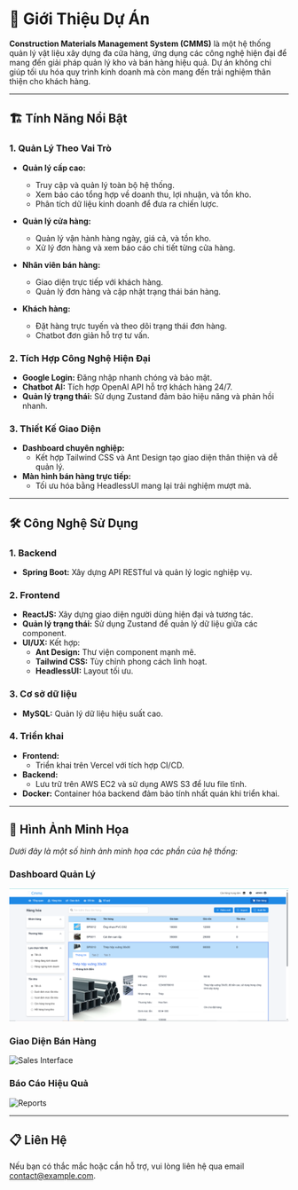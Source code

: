 # 🚀 Giới Thiệu Dự Án

**Construction Materials Management System (CMMS)** là một hệ thống quản lý vật liệu xây dựng đa cửa hàng, ứng dụng các công nghệ hiện đại để mang đến giải pháp quản lý kho và bán hàng hiệu quả. Dự án không chỉ giúp tối ưu hóa quy trình kinh doanh mà còn mang đến trải nghiệm thân thiện cho khách hàng.

---

## 🏗 Tính Năng Nổi Bật

### 1. Quản Lý Theo Vai Trò
- **Quản lý cấp cao:**
  - Truy cập và quản lý toàn bộ hệ thống.
  - Xem báo cáo tổng hợp về doanh thu, lợi nhuận, và tồn kho.
  - Phân tích dữ liệu kinh doanh để đưa ra chiến lược.
  
- **Quản lý cửa hàng:**
  - Quản lý vận hành hàng ngày, giá cả, và tồn kho.
  - Xử lý đơn hàng và xem báo cáo chi tiết từng cửa hàng.
  
- **Nhân viên bán hàng:**
  - Giao diện trực tiếp với khách hàng.
  - Quản lý đơn hàng và cập nhật trạng thái bán hàng.
  
- **Khách hàng:**
  - Đặt hàng trực tuyến và theo dõi trạng thái đơn hàng.
  - Chatbot đơn giản hỗ trợ tư vấn.

### 2. Tích Hợp Công Nghệ Hiện Đại
- **Google Login:** Đăng nhập nhanh chóng và bảo mật.
- **Chatbot AI:** Tích hợp OpenAI API hỗ trợ khách hàng 24/7.
- **Quản lý trạng thái:** Sử dụng Zustand đảm bảo hiệu năng và phản hồi nhanh.

### 3. Thiết Kế Giao Diện
- **Dashboard chuyên nghiệp:** 
  - Kết hợp Tailwind CSS và Ant Design tạo giao diện thân thiện và dễ quản lý.
- **Màn hình bán hàng trực tiếp:** 
  - Tối ưu hóa bằng HeadlessUI mang lại trải nghiệm mượt mà.

---

## 🛠 Công Nghệ Sử Dụng

### 1. **Backend**
- **Spring Boot:** Xây dựng API RESTful và quản lý logic nghiệp vụ.

### 2. **Frontend**
- **ReactJS:** Xây dựng giao diện người dùng hiện đại và tương tác.
- **Quản lý trạng thái:** Sử dụng Zustand để quản lý dữ liệu giữa các component.
- **UI/UX:** Kết hợp:
  - **Ant Design:** Thư viện component mạnh mẽ.
  - **Tailwind CSS:** Tùy chỉnh phong cách linh hoạt.
  - **HeadlessUI:** Layout tối ưu.

### 3. **Cơ sở dữ liệu**
- **MySQL:** Quản lý dữ liệu hiệu suất cao.

### 4. **Triển khai**
- **Frontend:** 
  - Triển khai trên Vercel với tích hợp CI/CD.
- **Backend:** 
  - Lưu trữ trên AWS EC2 và sử dụng AWS S3 để lưu file tĩnh.
- **Docker:** Container hóa backend đảm bảo tính nhất quán khi triển khai.

---

## 📸 Hình Ảnh Minh Họa
*Dưới đây là một số hình ảnh minh họa các phần của hệ thống:*

### Dashboard Quản Lý
![Dashboard](https://github.com/NguyenAnhDucFlow/cmms/blob/main/images/quanlidanhmuc.png)

### Giao Diện Bán Hàng
![Sales Interface](repository-path/sales-interface.png)

### Báo Cáo Hiệu Quả
![Reports](repository-path/reports.png)

---

## 📋 Liên Hệ
Nếu bạn có thắc mắc hoặc cần hỗ trợ, vui lòng liên hệ qua email [contact@example.com](mailto:contact@example.com).
